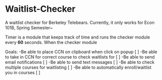 Waitlist-Checker
================

A waitlist checker for Berkeley Telebears. Currently, it only works for Econ 101B, Spring Semester~

Timer is a module that keeps track of time and runs the checker module every __60__ seconds. When the checker module

Goals:
	-Be able to place CCN on clipboard when click on popup                [ ]
	-Be able to take in CCN for correct course to check waitlists for     [ ] 
	-Be able to send email notifications                                  [ ]
	-Be able to send text messages                                        [ ]
	-Be able to check multiple courses for waitlisting                    [ ]
	-Be able to automatically enroll/waitlist you in courses              [ ]
